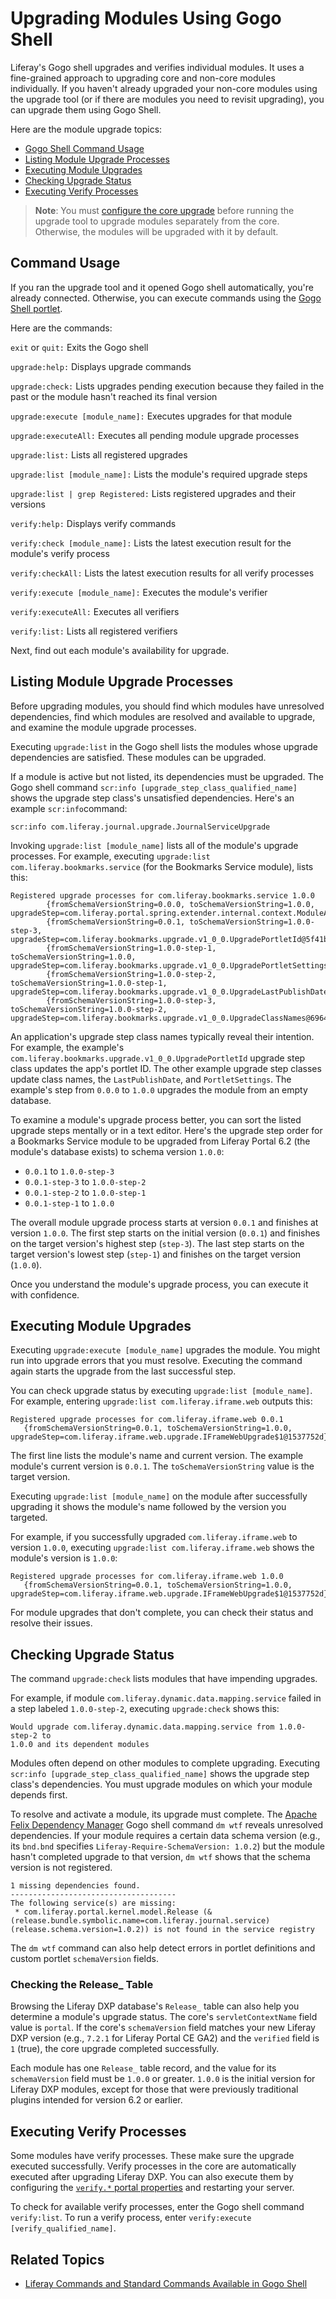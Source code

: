 # Upgrading Modules Using Gogo Shell

Liferay's Gogo shell upgrades and verifies individual modules. It uses a fine-grained approach to upgrading core and non-core modules individually. If you haven't already upgraded your non-core modules using the upgrade tool (or if there are modules you need to revisit upgrading), you can upgrade them using Gogo Shell.

Here are the module upgrade topics:

* [Gogo Shell Command Usage](#command-usage)
* [Listing Module Upgrade Processes](#listing-module-ugprade-processes)
* [Executing Module Upgrades](#executing-module-upgrades)
* [Checking Upgrade Status](#checking-upgrade-status)
* [Executing Verify Processes](#executing-verify-processes)

> **Note**: You must [configure the core upgrade](./07-configuring-the-data-upgrade.md#configuring-non-core-module-data-upgrades) before running the upgrade tool to upgrade modules separately from the core. Otherwise, the modules will be upgraded with it by default.

## Command Usage

If you ran the upgrade tool and it opened Gogo shell automatically, you're already connected. Otherwise, you can execute commands using the [Gogo Shell portlet](https://help.liferay.com/hc/en-us/articles/360029070351-Using-the-Felix-Gogo-Shell).

Here are the commands:

`exit` or `quit:` Exits the Gogo shell

`upgrade:help:` Displays upgrade commands

`upgrade:check:` Lists upgrades pending execution because they failed in the past or the module hasn't reached its final version

`upgrade:execute [module_name]:` Executes upgrades for that module

`upgrade:executeAll:` Executes all pending module upgrade processes

`upgrade:list:` Lists all registered upgrades

`upgrade:list [module_name]:` Lists the module's required upgrade steps

`upgrade:list | grep Registered:` Lists registered upgrades and their versions

`verify:help:` Displays verify commands

`verify:check [module_name]:` Lists the latest execution result for the module's verify process

`verify:checkAll:` Lists the latest execution results for all verify processes

`verify:execute [module_name]:` Executes the module's verifier

`verify:executeAll:` Executes all verifiers

`verify:list:` Lists all registered verifiers

Next, find out each module's availability for upgrade.

## Listing Module Upgrade Processes

Before upgrading modules, you should find which modules have unresolved dependencies, find which modules are resolved and available to upgrade, and examine the module upgrade processes. 

Executing `upgrade:list` in the Gogo shell lists the modules whose upgrade dependencies are satisfied. These modules can be upgraded. 

If a module is active but not listed, its dependencies must be upgraded. The Gogo shell command `scr:info [upgrade_step_class_qualified_name]` shows the upgrade step class's unsatisfied dependencies. Here's an example `scr:info`command:

```
scr:info com.liferay.journal.upgrade.JournalServiceUpgrade
```

Invoking `upgrade:list [module_name]` lists all of the module's upgrade processes. For example, executing `upgrade:list com.liferay.bookmarks.service` (for the Bookmarks Service module), lists this:

```
Registered upgrade processes for com.liferay.bookmarks.service 1.0.0
        {fromSchemaVersionString=0.0.0, toSchemaVersionString=1.0.0, upgradeStep=com.liferay.portal.spring.extender.internal.context.ModuleApplicationContextExtender$ModuleApplicationContextExtension$1@6e9691da}
        {fromSchemaVersionString=0.0.1, toSchemaVersionString=1.0.0-step-3, upgradeStep=com.liferay.bookmarks.upgrade.v1_0_0.UpgradePortletId@5f41b7ee}
        {fromSchemaVersionString=1.0.0-step-1, toSchemaVersionString=1.0.0, upgradeStep=com.liferay.bookmarks.upgrade.v1_0_0.UpgradePortletSettings@53929b1d}
        {fromSchemaVersionString=1.0.0-step-2, toSchemaVersionString=1.0.0-step-1, upgradeStep=com.liferay.bookmarks.upgrade.v1_0_0.UpgradeLastPublishDate@3e05b7c8}
        {fromSchemaVersionString=1.0.0-step-3, toSchemaVersionString=1.0.0-step-2, upgradeStep=com.liferay.bookmarks.upgrade.v1_0_0.UpgradeClassNames@6964cb47}
```

An application's upgrade step class names typically reveal their intention. For example, the example's `com.liferay.bookmarks.upgrade.v1_0_0.UpgradePortletId` upgrade step class updates the app's portlet ID. The other example upgrade step classes update class names, the `LastPublishDate`, and `PortletSettings`. The example's step from `0.0.0` to `1.0.0` upgrades the module from an empty database.

To examine a module's upgrade process better, you can sort the listed upgrade steps mentally or in a text editor. Here's the upgrade step order for a Bookmarks Service module to be upgraded from Liferay Portal 6.2 (the module's database exists) to schema version `1.0.0`: 

* `0.0.1` to `1.0.0-step-3`
* `0.0.1-step-3` to `1.0.0-step-2`
* `0.0.1-step-2` to `1.0.0-step-1`
* `0.0.1-step-1` to `1.0.0`

The overall module upgrade process starts at version `0.0.1` and finishes at version `1.0.0`. The first step starts on the initial version (`0.0.1`) and finishes on the target version's highest step (`step-3`). The last step starts on the target version's lowest step (`step-1`) and finishes on the target version (`1.0.0`). 

Once you understand the module's upgrade process, you can execute it with confidence. 

## Executing Module Upgrades

Executing `upgrade:execute [module_name]` upgrades the module. You might run into upgrade errors that you must resolve. Executing the command again starts the upgrade from the last successful step. 

You can check upgrade status by executing `upgrade:list [module_name]`. For example, entering `upgrade:list com.liferay.iframe.web` outputs this:

```
Registered upgrade processes for com.liferay.iframe.web 0.0.1
   {fromSchemaVersionString=0.0.1, toSchemaVersionString=1.0.0, upgradeStep=com.liferay.iframe.web.upgrade.IFrameWebUpgrade$1@1537752d}
```

The first line lists the module's name and current version. The example module's current version is `0.0.1`. The `toSchemaVersionString` value is the target version. 

Executing `upgrade:list [module_name]` on the module after successfully upgrading it shows the module's name followed by the version you targeted. 

For example, if you successfully upgraded `com.liferay.iframe.web` to version `1.0.0`, executing `upgrade:list com.liferay.iframe.web` shows the module's version is `1.0.0`:

```
Registered upgrade processes for com.liferay.iframe.web 1.0.0
   {fromSchemaVersionString=0.0.1, toSchemaVersionString=1.0.0, upgradeStep=com.liferay.iframe.web.upgrade.IFrameWebUpgrade$1@1537752d}
```

For module upgrades that don't complete, you can check their status and resolve their issues. 

## Checking Upgrade Status

The command `upgrade:check` lists modules that have impending upgrades. 

For example, if module  `com.liferay.dynamic.data.mapping.service` failed in a step labeled `1.0.0-step-2`, executing `upgrade:check` shows this: 

```
Would upgrade com.liferay.dynamic.data.mapping.service from 1.0.0-step-2 to
1.0.0 and its dependent modules
```

Modules often depend on other modules to complete upgrading. Executing `scr:info [upgrade_step_class_qualified_name]` shows the upgrade step class's dependencies. You must upgrade modules on which your module depends first.

To resolve and activate a module, its upgrade must complete. The [Apache Felix Dependency Manager](http://felix.apache.org/documentation/subprojects/apache-felix-dependency-manager/tutorials/leveraging-the-shell.html) Gogo shell command `dm wtf` reveals unresolved dependencies. If your module requires a certain data schema version (e.g., its `bnd.bnd` specifies `Liferay-Require-SchemaVersion: 1.0.2`) but the module hasn't completed upgrade to that version, `dm wtf` shows that the schema version is not registered. 

```
1 missing dependencies found.
-------------------------------------
The following service(s) are missing:
 * com.liferay.portal.kernel.model.Release (&(release.bundle.symbolic.name=com.liferay.journal.service)(release.schema.version=1.0.2)) is not found in the service registry
```

The `dm wtf` command can also help detect errors in portlet definitions and custom portlet `schemaVersion` fields. 

### Checking the Release_ Table

Browsing the Liferay DXP database's `Release_` table can also help you determine a module's upgrade status. The core's `servletContextName` field value is `portal`. If the core's `schemaVersion` field matches your new Liferay DXP version (e.g., `7.2.1` for Liferay Portal CE GA2) and the `verified` field is `1` (true), the core upgrade completed successfully.

Each module has one `Release_` table record, and the value for its `schemaVersion` field must be `1.0.0` or greater. `1.0.0` is the initial version for Liferay DXP modules, except for those that were previously traditional plugins intended for version 6.2 or earlier.

## Executing Verify Processes

Some modules have verify processes. These make sure the upgrade executed successfully. Verify processes in the core are automatically executed after upgrading Liferay DXP. You can also execute them by configuring the [`verify.*` portal properties](https://docs.liferay.com/dxp/portal/7.2-latest/propertiesdoc/portal.properties.html#Verify) and restarting your server.

To check for available verify processes, enter the Gogo shell command `verify:list`. To run a verify process, enter `verify:execute [verify_qualified_name]`.

## Related Topics

* [Liferay Commands and Standard Commands Available in Gogo Shell](https://help.liferay.com/hc/en-us/articles/360029070351-Using-the-Felix-Gogo-Shell)
